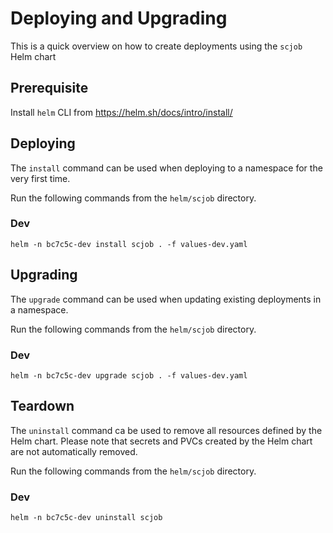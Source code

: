 # Deploying and Upgrading

This is a quick overview on how to create deployments using the `scjob` Helm chart

## Prerequisite

Install `helm` CLI from https://helm.sh/docs/intro/install/

## Deploying

The `install` command can be used when deploying to a namespace for the very first time.

Run the following commands from the `helm/scjob` directory.

### Dev

`helm -n bc7c5c-dev install scjob . -f values-dev.yaml`

## Upgrading

The `upgrade` command can be used when updating existing deployments in a namespace.

Run the following commands from the `helm/scjob` directory.

### Dev

`helm -n bc7c5c-dev upgrade scjob . -f values-dev.yaml`

## Teardown

The `uninstall` command ca be used to remove all resources defined by the Helm chart. Please note that secrets and PVCs created by the Helm chart are not automatically removed.

Run the following commands from the `helm/scjob` directory.

### Dev

`helm -n bc7c5c-dev uninstall scjob`
